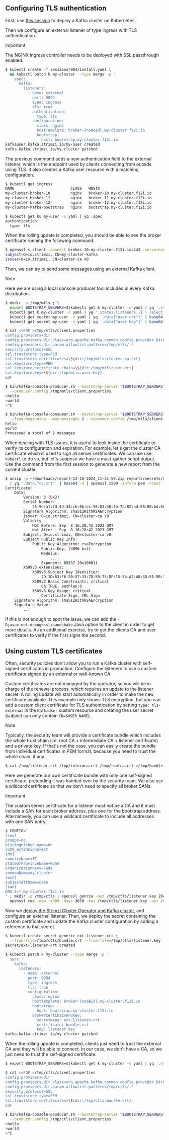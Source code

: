 ## Configuring TLS authentication

First, use [this session](/sessions/001) to deploy a Kafka cluster on Kubernetes.

Then we configure an external listener of type ingress with TLS authentication.

> [!IMPORTANT]
> The NGINX ingress controller needs to be deployed with SSL passthrough enabled.

```sh
$ kubectl create -f sessions/004/install.yaml \
  && kubectl patch k my-cluster --type merge -p '
    spec:
      kafka:
        listeners:
          - name: external
            port: 9094
            type: ingress
            tls: true
            authentication:
              type: tls
            configuration:
              class: nginx
              hostTemplate: broker-{nodeId}.my-cluster.f12i.io
              bootstrap:
                host: bootstrap.my-cluster.f12i.io'
kafkauser.kafka.strimzi.io/my-user created            
kafka.kafka.strimzi.io/my-cluster patched
```

The previous command adds a new authentication field to the external listener, which is the endpoint used by clients connecting from outside using TLS.
It also creates a Kafka user resource with a matching configuration.

```sh
$ kubectl get ingress
NAME                         CLASS   HOSTS                              ADDRESS        PORTS     AGE
my-cluster-broker-10         nginx   broker-10.my-cluster.f12i.io       192.168.49.2   80, 443   104s
my-cluster-broker-11         nginx   broker-11.my-cluster.f12i.io       192.168.49.2   80, 443   104s
my-cluster-broker-12         nginx   broker-12.my-cluster.f12i.io       192.168.49.2   80, 443   104s
my-cluster-kafka-bootstrap   nginx   bootstrap.my-cluster.f12i.io       192.168.49.2   80, 443   104s

$ kubectl get ku my-user -o yaml | yq .spec
authentication:
  type: tls
```

When the rolling update is completed, you should be able to see the broker certificate running the following command.

```sh
$ openssl s_client -connect broker-10.my-cluster.f12i.io:443 -servername bootstrap.my-cluster.f12i.io -showcerts 2>/dev/null | grep "subject\|issuer"
subject=O=io.strimzi, CN=my-cluster-kafka
issuer=O=io.strimzi, CN=cluster-ca v0
```

Then, we can try to send some messages using an external Kafka client.

> [!NOTE]
> Here we are using a local console producer tool included in every Kafka distribution.

```sh
$ mkdir -p /tmp/mtls ; \
  export BOOTSTRAP_SERVERS=$(kubectl get k my-cluster -o yaml | yq '.status.listeners.[] | select(.name == "external").bootstrapServers') ; \
  kubectl get k my-cluster -o yaml | yq '.status.listeners.[] | select(.name == "external").certificates[0]' > /tmp/mtls/cluster-ca.crt ; \
  kubectl get secret my-user -o yaml | yq '.data["user.crt"]' | base64 -d > /tmp/mtls/user.crt ; \
  kubectl get secret my-user -o yaml | yq '.data["user.key"]' | base64 -d > /tmp/mtls/user.key

$ cat <<EOF >/tmp/mtls/client.properties
config.providers=dir
config.providers.dir.class=org.apache.kafka.common.config.provider.DirectoryConfigProvider
config.providers.dir.param.allowlist.pattern=/tmp/mtls/.*
security.protocol=SSL
ssl.truststore.type=PEM
ssl.truststore.certificates=\${dir:/tmp/mtls:cluster-ca.crt}
ssl.keystore.type=PEM
ssl.keystore.certificate.chain=\${dir:/tmp/mtls:user.crt}
ssl.keystore.key=\${dir:/tmp/mtls:user.key}
EOF

$ bin/kafka-console-producer.sh --bootstrap-server "$BOOTSTRAP_SERVERS" --topic my-topic \
  --producer.config /tmp/mtls/client.properties
>hello
>world
>^C

$ bin/kafka-console-consumer.sh --bootstrap-server "$BOOTSTRAP_SERVERS" --topic my-topic \
  --from-beginning --max-messages 2 --consumer.config /tmp/mtls/client.properties
hello
world
Processed a total of 2 messages
```

When dealing with TLS issues, it is useful to look inside the certificate to verify its configuration and expiration.
For example, let's get the cluster CA certificate which is used to sign all server certificates.
We can use use `kubectl` to do so, but let's suppose we have a must-gather script output.
Use the command from the first session to generate a new report from the current cluster.

```sh
$ unzip -p ~/Downloads/report-12-10-2024_11-31-59.zip reports/secrets/my-cluster-cluster-ca-cert.yaml \
  | yq '.data."ca.crt"' | base64 -d | openssl x509 -inform pem -noout -text
Certificate:
    Data:
        Version: 3 (0x2)
        Serial Number:
            26:9e:a1:7d:4d:34:cb:6b:ec:98:03:46:fb:7a:82:ad:68:80:bd:8e
        Signature Algorithm: sha512WithRSAEncryption
        Issuer: O=io.strimzi, CN=cluster-ca v0
        Validity
            Not Before: Sep  8 16:28:42 2022 GMT
            Not After : Sep  8 16:28:42 2023 GMT
        Subject: O=io.strimzi, CN=cluster-ca v0
        Subject Public Key Info:
            Public Key Algorithm: rsaEncryption
                Public-Key: (4096 bit)
                Modulus:
                    ...
                Exponent: 65537 (0x10001)
        X509v3 extensions:
            X509v3 Subject Key Identifier: 
                2D:1D:63:F6:20:57:33:7D:59:73:DF:15:74:A2:A8:3D:E1:5B:3E:38
            X509v3 Basic Constraints: critical
                CA:TRUE, pathlen:0
            X509v3 Key Usage: critical
                Certificate Sign, CRL Sign
    Signature Algorithm: sha512WithRSAEncryption
    Signature Value:
        ...
```

If this is not enough to spot the issue, we can add the `-Djavax.net.debug=ssl:handshake` Java option to the client in order to get more details.
As an additional exercise, try to get the clients CA and user certificates to verify if the first signs the second.

## Using custom TLS certificates

Often, security policies don't allow you to run a Kafka cluster with self-signed certificates in production.
Configure the listeners to use a custom certificate signed by an external or well-known CA.

Custom certificates are not managed by the operator, so you will be in charge of the renewal process, which requires an update to the listener secret.
A rolling update will start automatically in order to make the new certificate available.
This example only shows TLS encryption, but you can add a custom client certificate for TLS authentication by setting `type: tls-external` in the `KafkaUser` custom resource and creating the user secret (subject can only contain `CN=$USER_NAME`).

> [!NOTE]
> Typically, the security team will provide a certificate bundle which includes the whole trust chain (i.e. root CA + intermediate CA + listener certificate) and a private key.
> If that's not the case, you can easily create the bundle from individual certificates in PEM format, because you need to trust the whole chain, if any.
> ```sh
> $ cat /tmp/listener.crt /tmp/intermca.crt /tmp/rootca.crt >/tmp/bundle.crt
> ```

Here we generate our own certificate bundle with only one self-signed certificate, pretending it was handed over by the security team.
We also use a wildcard certificate so that we don't need to specify all broker SANs.

> [!IMPORTANT]  
> The custom server certificate for a listener must not be a CA and it must include a SAN for each broker address, plus one for the bootstrap address.
> Alternatively, you can use a wildcard certificate to include all addresses with one SAN entry.

```sh
$ CONFIG="
[req]
prompt=no
distinguished_name=dn
x509_extensions=ext
[dn]
countryName=IT
stateOrProvinceName=Rome
organizationName=Fede
commonName=my-cluster
[ext]
subjectAltName=@san
[san]
DNS.1=*.my-cluster.f12i.io
" ; mkdir -p /tmp/ctls ; openssl genrsa -out /tmp/ctls/listener.key 2048 ; \
  openssl req -new -x509 -days 3650 -key /tmp/ctls/listener.key -out /tmp/ctls/bundle.crt -config <(echo "$CONFIG")
```

Now we [deploy the Strimzi Cluster Operator and Kafka cluster](/sessions/001), and configure an external listener.
Then, we deploy the secret containing the custom certificate and update the Kafka cluster configuration by adding a reference to that secret.

```sh
$ kubectl create secret generic ext-listener-crt \
  --from-file=/tmp/ctls/bundle.crt --from-file=/tmp/ctls/listener.key
secret/ext-listener-crt created
  
$ kubectl patch k my-cluster --type merge -p '
  spec:
    kafka:
      listeners:
        - name: external
          port: 9094
          type: ingress
          tls: true
          configuration:
            class: nginx
            hostTemplate: broker-{nodeId}.my-cluster.f12i.io
            bootstrap:
              host: bootstrap.my-cluster.f12i.io
            brokerCertChainAndKey:
              secretName: ext-listener-crt
              certificate: bundle.crt
              key: listener.key'
kafka.kafka.strimzi.io/my-cluster patched
```

When the rolling update is completed, clients just need to trust the external CA and they will be able to connect.
In our case, we don't have a CA, so we just need to trust the self-signed certificate.

```sh
$ export BOOTSTRAP_SERVERS=$(kubectl get k my-cluster -o yaml | yq '.status.listeners.[] | select(.name == "external").bootstrapServers')

$ cat <<EOF >/tmp/ctls/client.properties
config.providers=dir
config.providers.dir.class=org.apache.kafka.common.config.provider.DirectoryConfigProvider
config.providers.dir.param.allowlist.pattern=/tmp/ctls/.*
security.protocol=SSL
ssl.truststore.type=PEM
ssl.truststore.certificates=\${dir:/tmp/ctls:bundle.crt}
EOF

$ bin/kafka-console-producer.sh --bootstrap-server "$BOOTSTRAP_SERVERS" --topic my-topic \
  --producer.config /tmp/ctls/client.properties
>hello
>world
>^C
```
